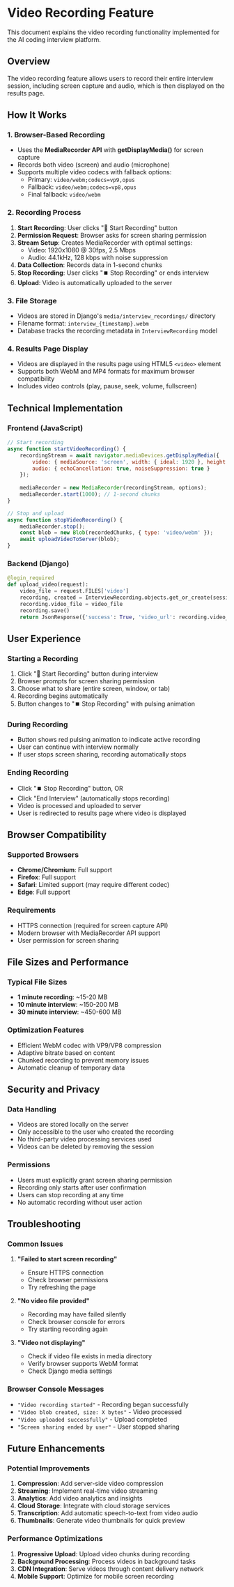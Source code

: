 # Video Recording Feature

This document explains the video recording functionality implemented for the AI coding interview platform.

## Overview

The video recording feature allows users to record their entire interview session, including screen capture and audio, which is then displayed on the results page.

## How It Works

### 1. **Browser-Based Recording**
- Uses the **MediaRecorder API** with **getDisplayMedia()** for screen capture
- Records both video (screen) and audio (microphone)
- Supports multiple video codecs with fallback options:
  - Primary: `video/webm;codecs=vp9,opus`
  - Fallback: `video/webm;codecs=vp8,opus`
  - Final fallback: `video/webm`

### 2. **Recording Process**
1. **Start Recording**: User clicks "🎥 Start Recording" button
2. **Permission Request**: Browser asks for screen sharing permission
3. **Stream Setup**: Creates MediaRecorder with optimal settings:
   - Video: 1920x1080 @ 30fps, 2.5 Mbps
   - Audio: 44.1kHz, 128 kbps with noise suppression
4. **Data Collection**: Records data in 1-second chunks
5. **Stop Recording**: User clicks "⏹️ Stop Recording" or ends interview
6. **Upload**: Video is automatically uploaded to the server

### 3. **File Storage**
- Videos are stored in Django's `media/interview_recordings/` directory
- Filename format: `interview_{timestamp}.webm`
- Database tracks the recording metadata in `InterviewRecording` model

### 4. **Results Page Display**
- Videos are displayed in the results page using HTML5 `<video>` element
- Supports both WebM and MP4 formats for maximum browser compatibility
- Includes video controls (play, pause, seek, volume, fullscreen)

## Technical Implementation

### Frontend (JavaScript)
```javascript
// Start recording
async function startVideoRecording() {
    recordingStream = await navigator.mediaDevices.getDisplayMedia({
        video: { mediaSource: 'screen', width: { ideal: 1920 }, height: { ideal: 1080 } },
        audio: { echoCancellation: true, noiseSuppression: true }
    });
    
    mediaRecorder = new MediaRecorder(recordingStream, options);
    mediaRecorder.start(1000); // 1-second chunks
}

// Stop and upload
async function stopVideoRecording() {
    mediaRecorder.stop();
    const blob = new Blob(recordedChunks, { type: 'video/webm' });
    await uploadVideoToServer(blob);
}
```

### Backend (Django)
```python
@login_required
def upload_video(request):
    video_file = request.FILES['video']
    recording, created = InterviewRecording.objects.get_or_create(session=session)
    recording.video_file = video_file
    recording.save()
    return JsonResponse({'success': True, 'video_url': recording.video_file.url})
```

## User Experience

### Starting a Recording
1. Click "🎥 Start Recording" button during interview
2. Browser prompts for screen sharing permission
3. Choose what to share (entire screen, window, or tab)
4. Recording begins automatically
5. Button changes to "⏹️ Stop Recording" with pulsing animation

### During Recording
- Button shows red pulsing animation to indicate active recording
- User can continue with interview normally
- If user stops screen sharing, recording automatically stops

### Ending Recording
- Click "⏹️ Stop Recording" button, OR
- Click "End Interview" (automatically stops recording)
- Video is processed and uploaded to server
- User is redirected to results page where video is displayed

## Browser Compatibility

### Supported Browsers
- **Chrome/Chromium**: Full support
- **Firefox**: Full support
- **Safari**: Limited support (may require different codec)
- **Edge**: Full support

### Requirements
- HTTPS connection (required for screen capture API)
- Modern browser with MediaRecorder API support
- User permission for screen sharing

## File Sizes and Performance

### Typical File Sizes
- **1 minute recording**: ~15-20 MB
- **10 minute interview**: ~150-200 MB
- **30 minute interview**: ~450-600 MB

### Optimization Features
- Efficient WebM codec with VP9/VP8 compression
- Adaptive bitrate based on content
- Chunked recording to prevent memory issues
- Automatic cleanup of temporary data

## Security and Privacy

### Data Handling
- Videos are stored locally on the server
- Only accessible to the user who created the recording
- No third-party video processing services used
- Videos can be deleted by removing the session

### Permissions
- Users must explicitly grant screen sharing permission
- Recording only starts after user confirmation
- Users can stop recording at any time
- No automatic recording without user action

## Troubleshooting

### Common Issues
1. **"Failed to start screen recording"**
   - Ensure HTTPS connection
   - Check browser permissions
   - Try refreshing the page

2. **"No video file provided"**
   - Recording may have failed silently
   - Check browser console for errors
   - Try starting recording again

3. **"Video not displaying"**
   - Check if video file exists in media directory
   - Verify browser supports WebM format
   - Check Django media settings

### Browser Console Messages
- `"Video recording started"` - Recording began successfully
- `"Video blob created, size: X bytes"` - Video processed
- `"Video uploaded successfully"` - Upload completed
- `"Screen sharing ended by user"` - User stopped sharing

## Future Enhancements

### Potential Improvements
1. **Compression**: Add server-side video compression
2. **Streaming**: Implement real-time video streaming
3. **Analytics**: Add video analytics and insights
4. **Cloud Storage**: Integrate with cloud storage services
5. **Transcription**: Add automatic speech-to-text from video audio
6. **Thumbnails**: Generate video thumbnails for quick preview

### Performance Optimizations
1. **Progressive Upload**: Upload video chunks during recording
2. **Background Processing**: Process videos in background tasks
3. **CDN Integration**: Serve videos through content delivery network
4. **Mobile Support**: Optimize for mobile screen recording
